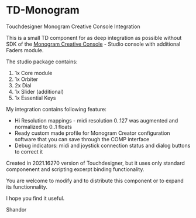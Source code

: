 # TD-Monogram
Touchdesigner Monogram Creative Console Integration

This is a small TD component for as deep integration as possible without SDK of the [Monogram Creative Console](https://monogramcc.com/) - Studio console with additional Faders module.

The studio package contains:
1. 1x Core module
2. 1x Orbiter
3. 2x Dial
4. 1x Slider (additional)
5. 1x Essential Keys

My integration contains following feature:
  - Hi Resolution mappings - midi resolution 0..127 was augmented and normalized to 0..1 floats
  - Ready custom made profile for Monogram Creator configuration software that you can save through the COMP interface
  - Debug indicators: midi and joystick connection status and dialog buttons to correct it

Created in 2021.16270 version of Touchdesigner, but it uses only standard componenent and scripting excerpt binding functionality.

You are welcome to modify and to distribute this component or to expand its functionnality. 

I hope you find it useful.

Shandor


